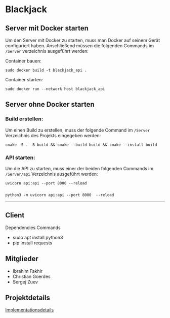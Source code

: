 # Blackjack

## Server mit Docker starten
Um den Server mit Docker zu starten, muss man Docker auf seinem Gerät configuriert haben. Anschließend  müssen die folgenden Commands im `/Server` verzeichnis ausgeführt werden:


Container bauen:

    sudo docker build -t blackjack_api .

Container starten:

    sudo docker run --network host blackjack_api


## Server ohne Docker starten
### Build erstellen:
Um einen Build zu erstellen, muss der folgende Command im `/Server` Verzeichnis des Projekts eingegeben werden:
    
    cmake -S . -B build && cmake --build build && cmake --install build

### API starten:
Um die API zu starten, muss einer der beiden folgenden Commands im `/Server/api` Verzeichnis ausgeführt werden:

    uvicorn api:api --port 8000 --reload
 ###

    python3 -m uvicorn api:api --port 8000  --reload

---
## Client

Dependencies Commands

- sudo apt install python3
- pip install requests

## Mitglieder

- Ibrahim Fakhir
- Christian Goerdes
- Sergej Zuev

## Projektdetails
[Implementationsdetails](https://gitlab.informatik.uni-bonn.de/xx_best_oose_group_xx/projektbeta/-/blob/e2ffaa9738465814f7dee422b9db3b628f47ad4c/docs/Implementation%20Details/implementation_details.drawio.png)